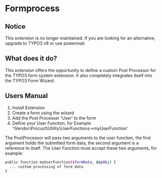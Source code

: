 # Formprocess #

## Notice ###

This extension is no longer maintained. If you are looking for an alternative, upgrade to TYPO3 v8 or use powermail.

## What does it do? ##

This extension offers the opportunity to define a custom Post Processor for the TYPO3 form system extension.
It also completely integrates itself into the TYPO3 Form Wizard.

## Users Manual ##

 1. Install Extension
 2. Create a form using the wizard
 3. Add the Post Processer 'User' to the form
 4. Define your User Function, for Example '\Vendor\Procuct\Utility\UserFunctions->myUserFunction'
 
The PostProcessor will pass two arguments to the user function, the first argument holds the submitted form data, the second argument is a reference to itself.
The User Function must accept these two arguments, for example:

```sh
public function myUserFunction($formData, &$pObj) {
  ... custom processing of form data
}
```
